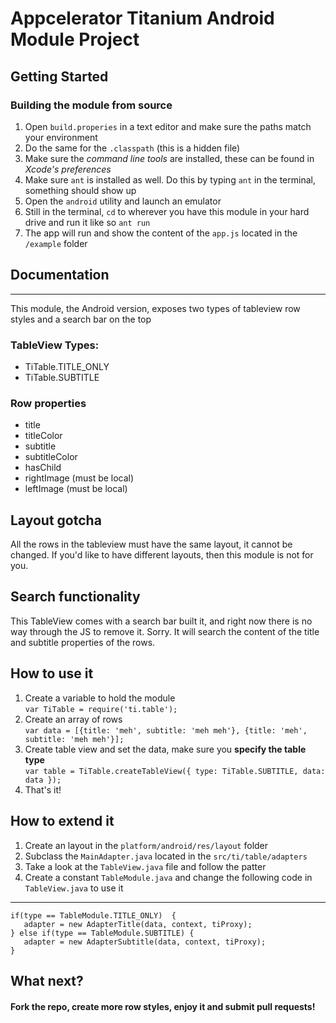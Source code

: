 Appcelerator Titanium Android Module Project
===========================================

## Getting Started
### Building the module from source

1. Open `build.properies` in a text editor and make sure the paths match your environment
2. Do the same for the `.classpath` (this is a hidden file)
3. Make sure the _command line tools_ are installed, these can be found in _Xcode's preferences_
4. Make sure `ant` is installed as well. Do this by typing `ant` in the terminal, something should show up
5. Open the `android` utility and launch an emulator
6. Still in the terminal, `cd` to wherever you have this module in your hard drive and run it like so `ant run` 
4. The app will run and show the content of the `app.js` located in the `/example` folder


## Documentation
-----------------------------

This module, the Android version, exposes two types of tableview row styles and a search bar on the top

### TableView Types:
- TiTable.TITLE_ONLY
- TiTable.SUBTITLE

### Row properties
- title
- titleColor
- subtitle
- subtitleColor
- hasChild
- rightImage (must be local)
- leftImage (must be local)


## Layout gotcha
All the rows in the tableview must have the same layout, it cannot be changed. If you'd like to have different layouts, then this module is not for you.

## Search functionality
This TableView comes with a search bar built it, and right now there is no way through the JS to remove it. Sorry. It will search the content of the title and subtitle properties of the rows.

## How to use it
1. Create a variable to hold the module  
`var TiTable = require('ti.table');`
2. Create an array of rows  
`var data = [{title: 'meh', subtitle: 'meh meh'}, {title: 'meh', subtitle: 'meh meh'}];`
3. Create table view and set the data, make sure you **specify the table type**  
`var table = TiTable.createTableView({ type: TiTable.SUBTITLE, data: data });`
4. That's it!

## How to extend it
1. Create an layout in the `platform/android/res/layout` folder
2. Subclass the `MainAdapter.java` located in the `src/ti/table/adapters`
3. Take a look at the `TableView.java` file and follow the patter
4. Create a constant `TableModule.java` and change the following code in `TableView.java` to use it   

----
    if(type == TableModule.TITLE_ONLY)  {
       adapter = new AdapterTitle(data, context, tiProxy);
    } else if(type == TableModule.SUBTITLE) {
       adapter = new AdapterSubtitle(data, context, tiProxy);
    }

## What next?
#### Fork the repo, create more row styles, enjoy it and submit pull requests!